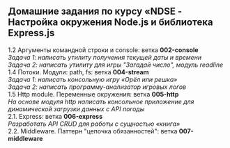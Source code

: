 ## Домашние задания по курсу «NDSE - Настройка окружения Node.js и библиотека Express.js

1.2 Аргументы командной строки и console: ветка **002-console**  
    _Задача 1: написать утилиту получения текущей даты и времени_  
    _Задача 2: написать утилиту для игры "Загадай число", модуль readline_  
1.4 Потоки. Модули: path, fs: ветка **004-stream**  
    _Задача 1: написать консольную игру «Орёл или решка»_  
    _Задача 2: написать программу-анализатор игровых логов_  
1.5 Http module. Переменные окружения: ветка **005-http**  
    _На основе модуля http написать консольное приложение для динамической загрузки данных с API погоды_  
2.1. Express: ветка **006-express**  
    _Разработать API CRUD для работы с сущностью «книга»_  
2.2. Middleware. Паттерн "цепочка обязанностей": ветка **007-middleware**  
